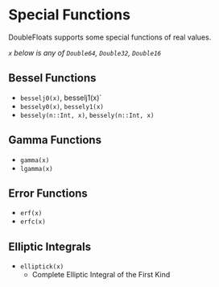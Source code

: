 # Special Functions

DoubleFloats supports some special functions of real values.

_`x` below is any of `Double64`, `Double32`, `Double16`_

## Bessel Functions

- `besselj0(x)`, besselj1(x)`
- `bessely0(x)`, `bessely1(x)`
- `bessely(n::Int, x)`, `bessely(n::Int, x)`

## Gamma Functions

- `gamma(x)`
- `lgamma(x)`

## Error Functions

- `erf(x)`
- `erfc(x)`

## Elliptic Integrals

- `elliptick(x)`
    - Complete Elliptic Integral of the First Kind
